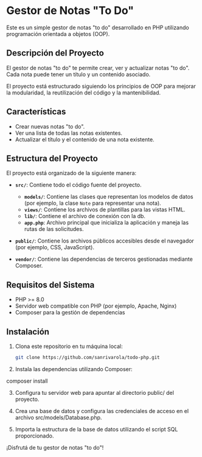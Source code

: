 # Gestor de Notas "To Do"

Este es un simple gestor de notas "to do" desarrollado en PHP utilizando programación orientada a objetos (OOP).

## Descripción del Proyecto

El gestor de notas "to do" te permite crear, ver y actualizar notas "to do". Cada nota puede tener un título y un contenido asociado.

El proyecto está estructurado siguiendo los principios de OOP para mejorar la modularidad, la reutilización del código y la mantenibilidad.

## Características

- Crear nuevas notas "to do".
- Ver una lista de todas las notas existentes.
- Actualizar el título y el contenido de una nota existente.

## Estructura del Proyecto

El proyecto está organizado de la siguiente manera:

- **`src/`**: Contiene todo el código fuente del proyecto.
  - **`models/`**: Contiene las clases que representan los modelos de datos (por ejemplo, la clase `Note` para representar una nota).
  - **`views/`**: Contiene los archivos de plantillas para las vistas HTML.
  - **`lib/`**: Contiene el archivo de conexión con la db.
  - **`app.php`**: Archivo principal que inicializa la aplicación y maneja las rutas de las solicitudes.

- **`public/`**: Contiene los archivos públicos accesibles desde el navegador (por ejemplo, CSS, JavaScript).
- **`vendor/`**: Contiene las dependencias de terceros gestionadas mediante Composer.

## Requisitos del Sistema

- PHP >= 8.0
- Servidor web compatible con PHP (por ejemplo, Apache, Nginx)
- Composer para la gestión de dependencias

## Instalación

1. Clona este repositorio en tu máquina local:

   ```bash
   git clone https://github.com/sanrivarola/todo-php.git

2. Instala las dependencias utilizando Composer:

 composer install


3. Configura tu servidor web para apuntar al directorio public/ del proyecto.

4. Crea una base de datos y configura las credenciales de acceso en el archivo src/models/Database.php.

5. Importa la estructura de la base de datos utilizando el script SQL proporcionado.

¡Disfrutá de tu gestor de notas "to do"!

